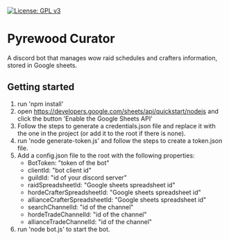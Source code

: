 [![License: GPL v3](https://img.shields.io/badge/License-GPLv3-blue.svg)](https://www.gnu.org/licenses/gpl-3.0)

# Pyrewood Curator

A discord bot that manages wow raid schedules and crafters information, stored in Google sheets.

## Getting started

1. run 'npm install'
1. open https://developers.google.com/sheets/api/quickstart/nodejs and click the button 'Enable the Google Sheets API'
1. Follow the steps to generate a credentials.json file and replace it with the one in the project (or add it to the root if there is none).
1. run 'node generate-token.js' and follow the steps to create a token.json file.
1. Add a config.json file to the root with the following properties:
   - BotToken: "token of the bot"
   - clientId: "bot client id"
   - guildId: "id of your discord server"
   - raidSpreadsheetId: "Google sheets spreadsheet id"
   - hordeCrafterSpreadsheetId: "Google sheets spreadsheet id"
   - allianceCrafterSpreadsheetId: "Google sheets spreadsheet id"
   - searchChannelId: "id of the channel"
   - hordeTradeChannelId: "id of the channel"
   - allianceTradeChannelId: "id of the channel"
1. run 'node bot.js' to start the bot.
